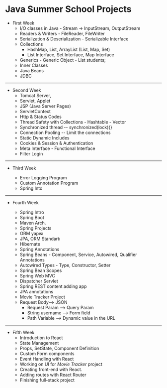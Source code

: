 # Java Summer School Projects

-   First Week
    -   I/O classes in Java - Stream -> InputStream, OutputStream
    -   Readers & Writers - FileReader, FileWriter
    -   Serialization & Deserialization - Serializable Interface
    -   Collections
        -   HashMap, List, ArrayList (List, Map, Set)
        -   List Interface, Set Interface, Map Interface
    -   Generics - Generic Object - List<Student> students;
    -   Inner Classes
    -   Java Beans
    -   JDBC

---

-   Second Week
    -   Tomcat Server,
    -   Servlet, Applet
    -   JSP (Java Server Pages)
    -   ServletContext
    -   Http & Status Codes
    -   Thread Safety with Collections - Hashtable - Vector
    -   Synchronized thread -- synchronized(lock){}
    -   Connection Pooling -- Limit the connections
    -   Static Dynamic Includes
    -   Cookies & Session & Authentication
    -   Meta Interface - Functional Interface
    -   Filter Login

---

-   Third Week

    -   Error Logging Program
    -   Custom Annotation Program
    -   Spring Into

---

-   Fourth Week

    -   Spring Intro
    -   Spring Boot
    -   Maven Arch.
    -   Spring Projects
    -   ORM yapısı
    -   JPA, ORM Standartı
    -   Hibernate
    -   Spring Annotations
    -   Spring Beans - Component, Service, Autowired, Qualifier Annotations
    -   Autowired Types - Type, Constructor, Setter
    -   Spring Bean Scopes
    -   Spring Web MVC
    -   Dispatcher Servlet
    -   Spring REST content adding app
    -   JPA annotations
    -   Movie Tracker Project
    -   Request Body--> JSON
        -   Request Param --> Query Param
        -   String username --> Form field
        -   Path Variable --> Dynamic value in the URL

---

-   Fifth Week
    -   Introduction to React
    -   State Management
    -   Props, SetState, Component Definition
    -   Custom Form components
    -   Event Handling with React
    -   Working on UI for _Movie Tracker_ project
    -   Creating front-end with React.
    -   Adding routes with React Router
    -   Finishing full-stack project
